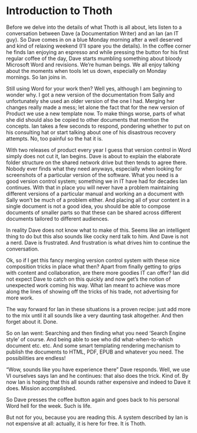 # Introduction to Thoth
Before we delve into the details of what Thoth is all about, lets listen to a conversation between Dave (a Documentation Writer) and an Ian (an IT guy). So Dave comes in on a blue Monday morning after a well deserved and kind of relaxing weekend (I’ll spare you the details). In the coffee corner he finds Ian enjoying an espresso and while pressing the button for his first regular coffee of the day, Dave starts mumbling something about bloody Microsoft Word and revisions. We’re human beings. We all enjoy talking about the moments when tools let us down, especially on Monday mornings. So Ian joins in.

Still using Word for your work then? Well yes, although I am beginning to wonder why. I got a new version of the documentation from Sally and unfortunately she used an older version of the one I had. Merging her changes really made a mess; let alone the fact that for the new version of Product we use a new template now. To make things worse, parts of what she did should also be copied to other documents that mention the concepts. Ian takes a few seconds to respond, pondering whether to put on his consulting hat or start talking about one of his disastrous recovery attempts. No, too painful so the hat it is.

With two releases of product every year I guess that version control in Word simply does not cut it, Ian begins. Dave is about to explain the elaborate folder structure on the shared network drive but then tends to agree there. Nobody ever finds what they need anyways, especially when looking for screenshots of a particular version of the software.
What you need is a good version control system; something we in IT have had for decades Ian continues. With that in place you will never have a problem maintaining different versions of a particular manual and working an a document with Sally won’t be much of a problem either. And placing all of your content in a single document is not a good idea, you should be able to compose documents of smaller parts so that these can be shared across different documents tailored to different audiences.

In reality Dave does not know what to make of this. Seems like an intelligent thing to do but this also sounds like cocky nerd talk to him. And Dave is not a nerd. Dave is frustrated. And frustration is what drives him to continue the conversation.

Ok, so if I get this fancy merging version control system with these nice composition tricks in place what then? Apart from finally getting to grips with content and collaboration, are there more goodies IT can offer? Ian did not expect Dave to catch on this quickly and now get’s the notion of unexpected work coming his way. What Ian meant to achieve was more along the lines of showing off the tricks of his trade, not advertising for more work.

The way forward for Ian in these situations is a proven recipe: just add more to the mix until it all sounds like a very daunting task altogether. And then forget about it. Done.

So on Ian went: Searching and then finding what you need ‘Search Engine style’ of course. And being able to see who did what-when-to-which document etc. etc. And some smart templating rendering mechanism to publish the documents to HTML, PDF, EPUB and whatever you need. The possibilities are endless!

“Wow, sounds like you have experience there” Dave responds. Well, we use VI ourselves says Ian and he continues: that also does the trick. Kind of. By now Ian is hoping that this all sounds rather expensive and indeed to Dave it does. Mission accomplished.

So Dave presses the coffee button again and goes back to his personal Word hell for the week. Such is life.

But not for you, because you are reading this. A system described by Ian is not expensive at all: actually, it is here for free. It is Thoth.









